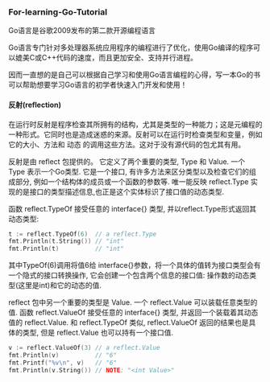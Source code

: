 ### For-learning-Go-Tutorial

Go语言是谷歌2009发布的第二款开源编程语言

Go语言专门针对多处理器系统应用程序的编程进行了优化，使用Go编译的程序可以媲美C或C++代码的速度，而且更加安全、支持并行进程。

因而一直想的是自己可以根据自己学习和使用Go语言编程的心得，写一本Go的书可以帮助想要学习Go语言的初学者快速入门开发和使用！

#### 反射(reflection)

在运行时反射是程序检查其所拥有的结构，尤其是类型的一种能力；这是元编程的一种形式。它同时也是造成迷惑的来源。反射可以在运行时检查类型和变量，例如它的大小、方法和 动态 的调用这些方法。这对于没有源代码的包尤其有用。

反射是由 reflect 包提供的。 它定义了两个重要的类型, Type 和 Value. 一个 Type 表示一个Go类型. 它是一个接口, 有许多方法来区分类型以及检查它们的组成部分, 例如一个结构体的成员或一个函数的参数等. 唯一能反映 reflect.Type 实现的是接口的类型描述信息,也正是这个实体标识了接口值的动态类型.

函数 reflect.TypeOf 接受任意的 interface{} 类型, 并以reflect.Type形式返回其动态类型:

```go
t := reflect.TypeOf(6)  // a reflect.Type
fmt.Println(t.String()) // "int"
fmt.Println(t)          // "int"
```

其中TypeOf(6)调用将值6给 interface{}参数，将一个具体的值转为接口类型会有一个隐式的接口转换操作, 它会创建一个包含两个信息的接口值: 操作数的动态类型(这里是int)和它的动态的值.

reflect 包中另一个重要的类型是 Value. 一个 reflect.Value 可以装载任意类型的值. 函数 reflect.ValueOf 接受任意的 interface{} 类型, 并返回一个装载着其动态值的 reflect.Value. 和 reflect.TypeOf 类似, reflect.ValueOf 返回的结果也是具体的类型, 但是 reflect.Value 也可以持有一个接口值.
```go
v := reflect.ValueOf(3) // a reflect.Value
fmt.Println(v)          // "6"
fmt.Printf("%v\n", v)   // "6"
fmt.Println(v.String()) // NOTE: "<int Value>"
```
